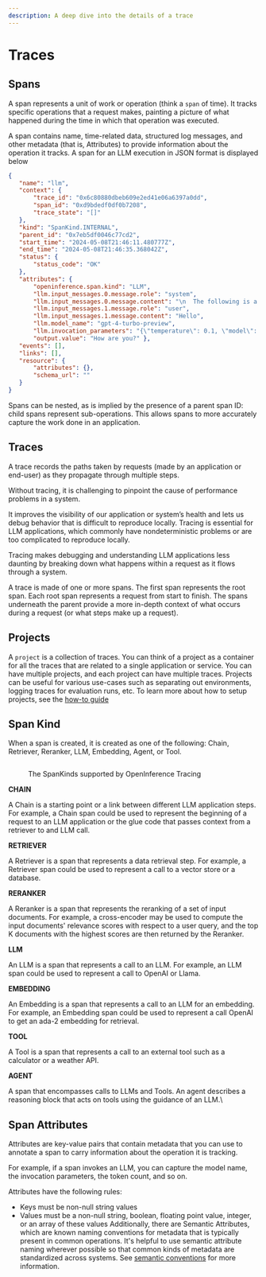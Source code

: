 ```yaml
---
description: A deep dive into the details of a trace
---
```


# Traces

## Spans <a href="#user-content-spans" id="user-content-spans"></a>

A span represents a unit of work or operation (think a `span` of time). It tracks specific operations that a request makes, painting a picture of what happened during the time in which that operation was executed.

A span contains name, time-related data, structured log messages, and other metadata (that is, Attributes) to provide information about the operation it tracks. A span for an LLM execution in JSON format is displayed below

```json
{
   "name": "llm",
   "context": {
       "trace_id": "0x6c80880dbeb609e2ed41e06a6397a0dd",
       "span_id": "0xd9bdedf0df0b7208",
       "trace_state": "[]"
   },
   "kind": "SpanKind.INTERNAL",
   "parent_id": "0x7eb5df0046c77cd2",
   "start_time": "2024-05-08T21:46:11.480777Z",
   "end_time": "2024-05-08T21:46:35.368042Z",
   "status": {
       "status_code": "OK"
   },
   "attributes": {
       "openinference.span.kind": "LLM",
       "llm.input_messages.0.message.role": "system",
       "llm.input_messages.0.message.content": "\n  The following is a friendly conversation between a user and an AI assistant.\n  The assistant is talkative and provides lots of specific details from its context.\n  If the assistant does not know the answer to a question, it truthfully says it\n  does not know.\n\n  Here are the relevant documents for the context:\n\n  page_label: 7\nfile_path: /Users/mikeldking/work/openinference/python/examples/llama-index-new/backend/data/101.pdf\n\nDomestic Mail Manual \u2022 Updated 7-9-23101\n101.6.4Retail Mail: Physical Standards for Letters, Cards, Flats, and Parcels\na. No piece may weigh more than 70 pounds.\nb. The combined length and girth of a piece (the length of its longest side plus \nthe distance around its thickest part) may not exceed 108 inches.\nc. Lower size or weight standards apply to mail addressed to certain APOs and \nFPOs, subject to 703.2.0  and 703.4.0  and for Department of State mail, \nsubject to 703.3.0 .\n\npage_label: 6\nfile_path: /Users/mikeldking/work/openinference/python/examples/llama-index-new/backend/data/101.pdf\n\nDomestic Mail Manual \u2022 Updated 7-9-23101\n101.6.2.10Retail Mail: Physical Standards for Letters, Cards, Flats, and Parcels\na. The reply half of a double card must be used for reply only and may not be \nused to convey a message to the original addressee or to send statements \nof account. The reply half may be formatted for response purposes (e.g., contain blocks for completion by the addressee).\nb. A double card must be folded before mailing and prepared so that the \naddress on the reply half is on the inside when the double card is originally \nmailed. The address side of the reply half may be prepared as Business \nReply Mail, Courtesy Reply Mail, meter reply mail, or as a USPS Returns service label.\nc. Plain stickers, seals, or a single wire stitch (staple) may be used to fasten the \nopen edge at the top or bottom once the card is folded if affixed so that the \ninner surfaces of the cards can be readily examined. Fasteners must be \naffixed according to the applicable preparation requirements for the price claimed. Any sealing on the left and right sides of the cards, no matter the \nsealing process used, is not permitted.\nd. The first half of a double card must be detached when the reply half is \nmailed for return. \n6.2.10   Enclosures\nEnclosures in double postcards are prohibited at card prices. \n6.3 Nonmachinable Pieces\n6.3.1   Nonmachinable Letters\nLetter-size pieces (except card-size pieces) that meet one or more of the \nnonmachinable characteristics in 1.2 are subject to the nonmachinable \nsurcharge (see 133.1.7 ). \n6.3.2   Nonmachinable Flats\nFlat-size pieces that do not meet the standards in 2.0 are considered parcels, \nand the mailer must pay the applicable parcel price.  \n6.4 Parcels \n[7-9-23]  USPS Ground Advantage \u2014 Retail parcels are eligible for USPS \nTracking and Signature Confirmation service. A USPS Ground Advantage \u2014 \nRetail parcel is the following:\na. A mailpiece that exceeds any one of the maximum dimensions for a flat \n(large envelope). See 2.1.\nb. A flat-size mailpiece, regardless of thickness, that is rigid or nonrectangular. \nc. A flat-size mailpiece that is not uniformly thick under 2.4. \nd.[7-9-23]  A mailpiece that does not exceed 130 inches in combined length \nand girth.\n7.0 Additional Physical Standards for Media Mail and Library \nMail\nThese standards apply to Media Mail and Library Mail:\n\npage_label: 4\nfile_path: /Users/mikeldking/work/openinference/python/examples/llama-index-new/backend/data/101.pdf\n\nDomestic Mail Manual \u2022 Updated 7-9-23101\n101.6.1Retail Mail: Physical Standards for Letters, Cards, Flats, and Parcels\n4.0 Additional Physical Standa rds for Priority Mail Express\nEach piece of Priority Mail Express may not weigh more than 70 pounds. The \ncombined length and girth of a piece (the length of its longest side plus the \ndistance around its thickest part) may not exceed 108 inches. Lower size or weight standards apply to Priority Mail Express addressed to certain APO/FPO \nand DPOs. Priority Mail Express items must be large enough to hold the required \nmailing labels and indicia on a single optical plane without bending or folding.\n5.0 Additional Physical St andards for Priority Mail\nThe maximum weight is 70 pounds. The combined length and girth of a piece \n(the length of its longest side plus the distance around its thickest part) may not \nexceed 108 inches. Lower size and weight standards apply for some APO/FPO \nand DPO mail subject to 703.2.0 , and 703.4.0 , and for Department of State mail \nsubject to 703.3.0 . \n[7-9-23] \n6.0 Additional Physical Standa rds for First-Class Mail and \nUSPS Ground Advantage \u2014 Retail\n[7-9-23]\n6.1 Maximum Weight\n6.1.1   First-Class Mail\nFirst-Class Mail (letters and flats) must not exceed 13 ounces. \n6.1.2   USPS Ground Advantage \u2014 Retail\nUSPS Ground Advantage \u2014 Retail mail must not exceed 70 pounds.\n6.2 Cards Claimed at Card Prices\n6.2.1   Card Price\nA card may be a single or double (reply) stamped card or a single or double postcard. Stamped cards are available from USPS with postage imprinted on \nthem. Postcards are commercially available or privately printed mailing cards. To \nbe eligible for card pricing, a card and each half of a double card must meet the physical standards in 6.2 and the applicable eligibility for the price claimed. \nIneligible cards are subject to letter-size pricing. \n6.2.2   Postcard Dimensions\nEach card and part of a double card claimed at card pricing must be the following: \na. Rectangular.b. Not less than 3-1/2 inches high, 5 inches long, and 0.007 inch thick.\nc. Not more than 4-1/4 inches high, or more than 6 inches long, or greater than \n0.016 inch thick.\nd. Not more than 3.5 ounces (Charge flat-size prices for First-Class Mail \ncard-type pieces over 3.5 ounces.)\n\n  Instruction: Based on the above documents, provide a detailed answer for the user question below.\n  Answer \"don't know\" if not present in the document.\n  ",
       "llm.input_messages.1.message.role": "user",
       "llm.input_messages.1.message.content": "Hello",
       "llm.model_name": "gpt-4-turbo-preview",
       "llm.invocation_parameters": "{\"temperature\": 0.1, \"model\": \"gpt-4-turbo-preview\"}",
       "output.value": "How are you?" },
   "events": [],
   "links": [],
   "resource": {
       "attributes": {},
       "schema_url": ""
   }
}
```

Spans can be nested, as is implied by the presence of a parent span ID: child spans represent sub-operations. This allows spans to more accurately capture the work done in an application.

## Traces <a href="#user-content-traces" id="user-content-traces"></a>

A trace records the paths taken by requests (made by an application or end-user) as they propagate through multiple steps.

Without tracing, it is challenging to pinpoint the cause of performance problems in a system.

It improves the visibility of our application or system’s health and lets us debug behavior that is difficult to reproduce locally. Tracing is essential for LLM applications, which commonly have nondeterministic problems or are too complicated to reproduce locally.

Tracing makes debugging and understanding LLM applications less daunting by breaking down what happens within a request as it flows through a system.

A trace is made of one or more spans. The first span represents the root span. Each root span represents a request from start to finish. The spans underneath the parent provide a more in-depth context of what occurs during a request (or what steps make up a request).

## Projects

A `project` is a collection of traces. You can think of a project as a container for all the traces that are related to a single application or service. You can have multiple projects, and each project can have multiple traces. Projects can be useful for various use-cases such as separating out environments, logging traces for evaluation runs, etc. To learn more about how to setup projects, see the [how-to guide](../how-to-tracing/setup-tracing/setup-tracing-python/#log-to-a-specific-project)

## Span Kind

When a span is created, it is created as one of the following: Chain, Retriever, Reranker, LLM, Embedding, Agent, or Tool.

<figure><img src="https://storage.googleapis.com/arize-assets/phoenix/assets/images/span_kinds.png" alt=""><figcaption><p>The SpanKinds supported by OpenInference Tracing</p></figcaption></figure>

**CHAIN**

A Chain is a starting point or a link between different LLM application steps. For example, a Chain span could be used to represent the beginning of a request to an LLM application or the glue code that passes context from a retriever to and LLM call.

**RETRIEVER**

A Retriever is a span that represents a data retrieval step. For example, a Retriever span could be used to represent a call to a vector store or a database.

**RERANKER**

A Reranker is a span that represents the reranking of a set of input documents. For example, a cross-encoder may be used to compute the input documents' relevance scores with respect to a user query, and the top K documents with the highest scores are then returned by the Reranker.

**LLM**

An LLM is a span that represents a call to an LLM. For example, an LLM span could be used to represent a call to OpenAI or Llama.

**EMBEDDING**

An Embedding is a span that represents a call to an LLM for an embedding. For example, an Embedding span could be used to represent a call OpenAI to get an ada-2 embedding for retrieval.

**TOOL**

A Tool is a span that represents a call to an external tool such as a calculator or a weather API.

**AGENT**

A span that encompasses calls to LLMs and Tools. An agent describes a reasoning block that acts on tools using the guidance of an LLM.\\

## Span Attributes

Attributes are key-value pairs that contain metadata that you can use to annotate a span to carry information about the operation it is tracking.

For example, if a span invokes an LLM, you can capture the model name, the invocation parameters, the token count, and so on.

Attributes have the following rules:

* Keys must be non-null string values
* Values must be a non-null string, boolean, floating point value, integer, or an array of these values Additionally, there are Semantic Attributes, which are known naming conventions for metadata that is typically present in common operations. It's helpful to use semantic attribute naming wherever possible so that common kinds of metadata are standardized across systems. See [semantic conventions](https://github.com/Arize-ai/openinference/blob/main/spec/semantic\_conventions.md) for more information.
